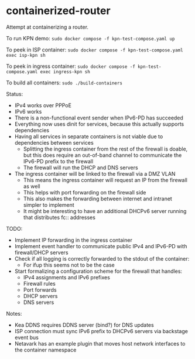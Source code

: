 # containerized-router

Attempt at containerizing a router.

To run KPN demo: `sudo docker compose -f kpn-test-compose.yaml up`

To peek in ISP container: `sudo docker compose -f kpn-test-compose.yaml exec isp-kpn sh`

To peek in ingress container: `sudo docker compose -f kpn-test-compose.yaml exec ingress-kpn sh`

To build all containers: `sudo ./build-containers`

Status:
- IPv4 works over PPPoE
- IPv6 works
- There is a non-functional event sender when IPv6-PD has succeeded
- Everything now uses dinit for services, because this actually supports dependencies
- Having all services in separate containers is not viable due to dependencies between services
  - Splitting the ingress container from the rest of the firewall is doable, but this does require an out-of-band channel to communicate the IPv6-PD prefix to the firewall
  - The firewall will run the DHCP and DNS servers
- The ingress container will be linked to the firewall via a DMZ VLAN
  - This means the ingress container will request an IP from the firewall as well
  - This helps with port forwarding on the firewall side
  - This also makes the forwarding between internet and intranet simpler to implement
  - It might be interesting to have an additional DHCPv6 server running that distributes fc:: addresses

TODO:
  - Implement IP forwarding in the ingress container
  - Implement event handler to communicate public IPv4 and IPv6-PD with firewall/DHCP servers
  - Check if all logging is correctly forwarded to the stdout of the container:
    - For ifup this seems not to be the case
  - Start formalizing a configuration scheme for the firewall that handles:
    - IPv4 assignments and IPv6 prefixes
    - Firewall rules
    - Port forwards
    - DHCP servers
    - DNS servers

Notes:
- Kea DDNS requires DDNS server (bind?) for DNS updates
- ISP connection must sync IPv6 prefix to DHCPv6 servers via backstage event bus
- Netavark has an example plugin that moves host network interfaces to the container namespace

